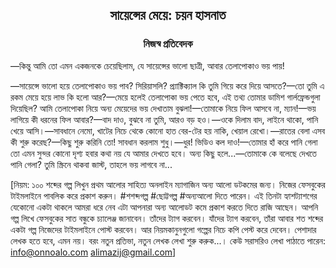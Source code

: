 <div align=center><h2 align=center>সায়েন্সের মেয়ে: চয়ন হাসনাত</h4><h3 align=center>নিজস্ব প্রতিবেদক</h3>
</div>

—কিন্তু আমি তো এমন একজনকে চেয়েছিলাম, যে সায়েন্সের ভালো ছাত্রী, আবার তেলাপোকাও ভয় পায়!

—সায়েন্সে ভালো হয়ে তেলাপোকাও ভয় পাব? সিরিয়াসলি? প্র্যাক্টিক্যাল কি তুমি গিয়ে করে দিয়ে আসতে?—তো তুমি এ রকম মেয়ে হয়ে লাভ কি হলো আর?—মেয়ে হলেই তেলাপোকা ভয় পেতে হবে, এই তথ্য তোমার ডামিশ গার্লফ্রেন্ডগুলা দিয়েছিল? আমি তেলাপোকা নিয়ে অন্য মেয়েদের ভয় দেখাতাম বুঝলা!—তোমাকে নিয়ে ফিল আসবে না, ম্যান!—ভয় লাগিয়ে কী ধরনের ফিল আবার?—বাদ দাও, বুঝবে না তুমি, আরও বড় হও।—ওকে দিলাম বাদ, লাইনে থাকো, পানি খেয়ে আসি।—সাবধানে নেমো, খাটের নিচে থেকে কোনো হাত বের-টের হয় নাকি, খেয়াল রেখো।—রাতের বেলা এসব কী শুরু করেছ?—কিছু শুরু করিনি তো! সাবধান করলাম শুধু।—ধুর! ভিডিও কল দাও!—তোমার হাঁ করে পানি গেলা তো এমন সুন্দর কোনো দৃশ্য হবার কথা নয় যে আমার দেখতে হবে। অন্য কিছু হলে...—তোমাকে কে বলেছে দেখতে পানি গেলা? তুমি স্ক্রিনে থাকবা জাস্ট, তাহলে ভয় লাগবে না...

[নিয়ম: ১০০ শব্দের গল্প লিখুন প্রথম আলোর সাহিত্য অনলাইন ম্যাগাজিন অন্য আলো ডটকমের জন্য। নিজের ফেসবুকের টাইমলাইনে পাবলিক করে প্রকাশ করুন। #শশব্দগল্প #ছোট্টগল্প #অন্যআলো দিতে পারেন। এই তিনটা হ্যাশট্যাশগের যেকোনো একটা থাকলে আমরা ধরে নেব এটা আপনারা অন্য আলোডট কমে প্রকাশ করতে দিতে রাজি আছেন। আপনি গল্প লিখে ফেসবুকের সাত বন্ধুকে চ্যালেঞ্জ জানাবেন। তাঁদের ট্যাগ করবেন। যাঁদের ট্যাগ করবেন, তাঁরা আবার শত শব্দের একটা গল্প নিজেদের টাইমলাইনে পোস্ট করবেন। আর নিয়মকানুনগুলো গল্পের নিচে কপি পেস্ট করে দেবেন। পেশাদার লেখক হতে হবে, এমন নয়। বরং নতুন প্রতিভা, নতুন লেখক লেখা শুরু করুক...। কেউ সরাসরিও লেখা পাঠাতে পারেন: info@onnoalo.com alimazij@gmail.com]

